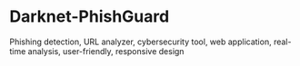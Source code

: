 # Darknet-PhishGuard
Phishing detection, URL analyzer, cybersecurity tool, web application, real-time analysis, user-friendly, responsive design
